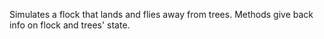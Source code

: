 Simulates a flock that lands and flies away from trees.
Methods give back info on flock and trees' state.
